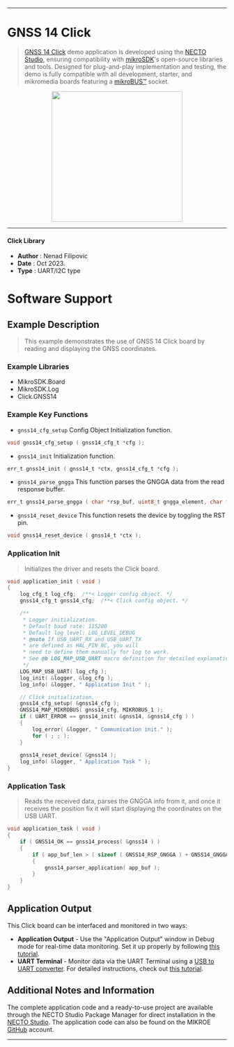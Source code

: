 
---
# GNSS 14 Click

> [GNSS 14 Click](https://www.mikroe.com/?pid_product=MIKROE-5995) demo application is developed using
the [NECTO Studio](https://www.mikroe.com/necto), ensuring compatibility with [mikroSDK](https://www.mikroe.com/mikrosdk)'s
open-source libraries and tools. Designed for plug-and-play implementation and testing, the demo is fully compatible with
all development, starter, and mikromedia boards featuring a [mikroBUS&trade;](https://www.mikroe.com/mikrobus) socket.

<p align="center">
  <img src="https://www.mikroe.com/?pid_product=MIKROE-5995&image=1" height=300px>
</p>

---

#### Click Library

- **Author**        : Nenad Filipovic
- **Date**          : Oct 2023.
- **Type**          : UART/I2C type

# Software Support

## Example Description

> This example demonstrates the use of GNSS 14 Click board by reading and displaying
> the GNSS coordinates.

### Example Libraries

- MikroSDK.Board
- MikroSDK.Log
- Click.GNSS14

### Example Key Functions

- `gnss14_cfg_setup` Config Object Initialization function.
```c
void gnss14_cfg_setup ( gnss14_cfg_t *cfg );
```

- `gnss14_init` Initialization function.
```c
err_t gnss14_init ( gnss14_t *ctx, gnss14_cfg_t *cfg );
```

- `gnss14_parse_gngga` This function parses the GNGGA data from the read response buffer.
```c
err_t gnss14_parse_gngga ( char *rsp_buf, uint8_t gngga_element, char *element_data );
```

- `gnss14_reset_device` This function resets the device by toggling the RST pin.
```c
void gnss14_reset_device ( gnss14_t *ctx );
```

### Application Init

> Initializes the driver and resets the Click board.

```c
void application_init ( void ) 
{
    log_cfg_t log_cfg;  /**< Logger config object. */
    gnss14_cfg_t gnss14_cfg;  /**< Click config object. */

    /** 
     * Logger initialization.
     * Default baud rate: 115200
     * Default log level: LOG_LEVEL_DEBUG
     * @note If USB_UART_RX and USB_UART_TX 
     * are defined as HAL_PIN_NC, you will 
     * need to define them manually for log to work. 
     * See @b LOG_MAP_USB_UART macro definition for detailed explanation.
     */
    LOG_MAP_USB_UART( log_cfg );
    log_init( &logger, &log_cfg );
    log_info( &logger, " Application Init " );

    // Click initialization.
    gnss14_cfg_setup( &gnss14_cfg );
    GNSS14_MAP_MIKROBUS( gnss14_cfg, MIKROBUS_1 );
    if ( UART_ERROR == gnss14_init( &gnss14, &gnss14_cfg ) ) 
    {
        log_error( &logger, " Communication init." );
        for ( ; ; );
    }
    
    gnss14_reset_device( &gnss14 );
    log_info( &logger, " Application Task " );
}
```

### Application Task

> Reads the received data, parses the GNGGA info from it, and once it receives the position fix
> it will start displaying the coordinates on the USB UART.

```c
void application_task ( void ) 
{
    if ( GNSS14_OK == gnss14_process( &gnss14 ) ) 
    {
        if ( app_buf_len > ( sizeof ( GNSS14_RSP_GNGGA ) + GNSS14_GNGGA_ELEMENT_SIZE ) ) 
        {
            gnss14_parser_application( app_buf );
        }
    }
}
```

## Application Output

This Click board can be interfaced and monitored in two ways:
- **Application Output** - Use the "Application Output" window in Debug mode for real-time data monitoring.
Set it up properly by following [this tutorial](https://www.youtube.com/watch?v=ta5yyk1Woy4).
- **UART Terminal** - Monitor data via the UART Terminal using
a [USB to UART converter](https://www.mikroe.com/click/interface/usb?interface*=uart,uart). For detailed instructions,
check out [this tutorial](https://help.mikroe.com/necto/v2/Getting%20Started/Tools/UARTTerminalTool).

## Additional Notes and Information

The complete application code and a ready-to-use project are available through the NECTO Studio Package Manager for 
direct installation in the [NECTO Studio](https://www.mikroe.com/necto). The application code can also be found on
the MIKROE [GitHub](https://github.com/MikroElektronika/mikrosdk_click_v2) account.

---
